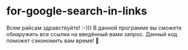 # for-google-search-in-links
Всем райсам здравствуйте! :-))) В данной программе вы сможете обнаружить все ссылки на введённый вами запрос. Данный код поможет сэкономить вам время! 💖
